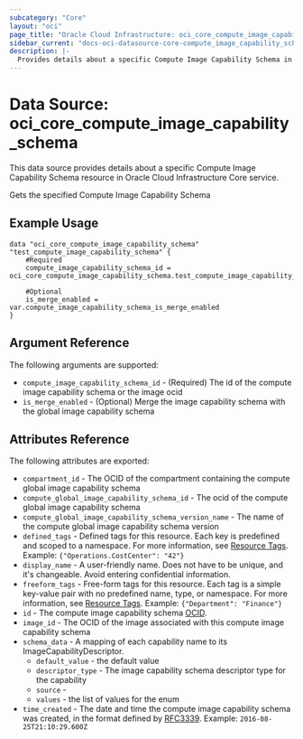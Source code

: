 ```yaml
---
subcategory: "Core"
layout: "oci"
page_title: "Oracle Cloud Infrastructure: oci_core_compute_image_capability_schema"
sidebar_current: "docs-oci-datasource-core-compute_image_capability_schema"
description: |-
  Provides details about a specific Compute Image Capability Schema in Oracle Cloud Infrastructure Core service
---
```


# Data Source: oci_core_compute_image_capability_schema
This data source provides details about a specific Compute Image Capability Schema resource in Oracle Cloud Infrastructure Core service.

Gets the specified Compute Image Capability Schema


## Example Usage

```hcl
data "oci_core_compute_image_capability_schema" "test_compute_image_capability_schema" {
	#Required
	compute_image_capability_schema_id = oci_core_compute_image_capability_schema.test_compute_image_capability_schema.id

	#Optional
	is_merge_enabled = var.compute_image_capability_schema_is_merge_enabled
}
```

## Argument Reference

The following arguments are supported:

* `compute_image_capability_schema_id` - (Required) The id of the compute image capability schema or the image ocid
* `is_merge_enabled` - (Optional) Merge the image capability schema with the global image capability schema 


## Attributes Reference

The following attributes are exported:

* `compartment_id` - The OCID of the compartment containing the compute global image capability schema 
* `compute_global_image_capability_schema_id` - The ocid of the compute global image capability schema 
* `compute_global_image_capability_schema_version_name` - The name of the compute global image capability schema version 
* `defined_tags` - Defined tags for this resource. Each key is predefined and scoped to a namespace. For more information, see [Resource Tags](https://docs.cloud.oracle.com/iaas/Content/General/Concepts/resourcetags.htm).  Example: `{"Operations.CostCenter": "42"}` 
* `display_name` - A user-friendly name. Does not have to be unique, and it's changeable. Avoid entering confidential information. 
* `freeform_tags` - Free-form tags for this resource. Each tag is a simple key-value pair with no predefined name, type, or namespace. For more information, see [Resource Tags](https://docs.cloud.oracle.com/iaas/Content/General/Concepts/resourcetags.htm).  Example: `{"Department": "Finance"}` 
* `id` - The compute image capability schema [OCID](https://docs.cloud.oracle.com/iaas/Content/General/Concepts/identifiers.htm).
* `image_id` - The OCID of the image associated with this compute image capability schema 
* `schema_data` - A mapping of each capability name to its ImageCapabilityDescriptor.
	* `default_value` - the default value
	* `descriptor_type` - The image capability schema descriptor type for the capability 
	* `source` - 
	* `values` - the list of values for the enum
* `time_created` - The date and time the compute image capability schema was created, in the format defined by [RFC3339](https://tools.ietf.org/html/rfc3339).  Example: `2016-08-25T21:10:29.600Z` 

